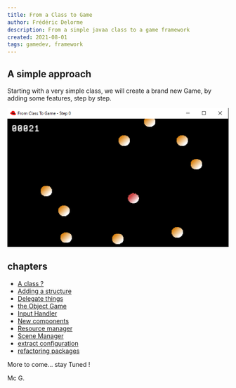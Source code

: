 ```yaml
---
title: From a Class to Game
author: Frédéric Delorme
description: From a simple javaa class to a game framework
created: 2021-08-01
tags: gamedev, framework
---
```


## A simple approach

Starting with a very simple class, we will create a brand new Game, by adding some features, step by step.

![Screenshot of the current dev](images/capture-01.png "A Simple screen shot of the current sample code")

## chapters

- [A class ?](chapters/01-a-class.md)
- [Adding a structure](chapters/02-addind-a-structure.md)
- [Delegate things](chapters/03-delegate-things.md)
- [the Object Game](chapters/04-the-object-game.md)
- [Input Handler](chapters/05-input-handler.md)
- [New components](chapters/06-new-components.md)
- [Resource manager](chapters/07-resource-manager.md)
- [Scene Manager](chapters/08-scene-manager.md)
- [extract configuration](chapters/extract-configuration.md)
- [refactoring packages](chapters/refactoring-packages.md)


More to come... stay Tuned !

Mc G.
